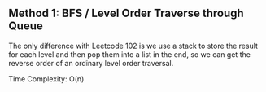 ## Method 1: BFS / Level Order Traverse through Queue
The only difference with Leetcode 102 is we use a stack to store the result for each level and then pop them into a list in the end, so we can get the reverse order of an ordinary level order traversal.

Time Complexity: O(n)
